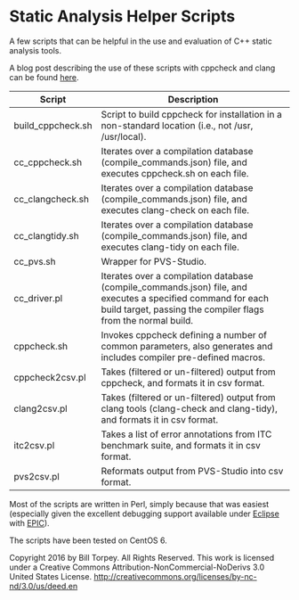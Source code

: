 # Static Analysis Helper Scripts
A few scripts that can be helpful in the use and evaluation of C++ static analysis tools.

A blog post describing the use of these scripts with cppcheck and clang can be found [here](http://btorpey.github.io/blog/2016/04/07/mo-static/).

|Script  | Description
|------------- | -------------
|build_cppcheck.sh | Script to build cppcheck for installation in a non-standard location (i.e., not /usr, /usr/local).
|cc_cppcheck.sh  | Iterates over a compilation database (compile_commands.json) file, and executes cppcheck.sh on each file.
|cc_clangcheck.sh  | Iterates over a compilation database (compile_commands.json) file, and executes clang-check on each file.
|cc_clangtidy.sh  | Iterates over a compilation database (compile_commands.json) file, and executes clang-tidy on each file.
|cc_pvs.sh  | Wrapper for PVS-Studio.
|cc_driver.pl  | Iterates over a compilation database (compile_commands.json) file, and executes a specified command for each build target, passing the compiler flags from the normal build.
|cppcheck.sh | Invokes cppcheck defining a number of common parameters, also generates and includes compiler pre-defined macros.
|cppcheck2csv.pl  | Takes (filtered or un-filtered) output from cppcheck, and formats it in csv format.
|clang2csv.pl  | Takes (filtered or un-filtered) output from clang tools (clang-check and clang-tidy), and formats it in csv format.
|itc2csv.pl  | Takes a list of error annotations from ITC benchmark suite, and formats it in csv format.
|pvs2csv.pl  | Reformats output from PVS-Studio into csv format.

Most of the scripts are written in Perl, simply because that was easiest (especially given the excellent debugging support available under [Eclipse](https://eclipse.org/) with [EPIC](http://www.epic-ide.org/)).

The scripts have been tested on CentOS 6.

Copyright 2016 by Bill Torpey. All Rights Reserved.
This work is licensed under a Creative Commons Attribution-NonCommercial-NoDerivs 3.0 United States License. <http://creativecommons.org/licenses/by-nc-nd/3.0/us/deed.en>



